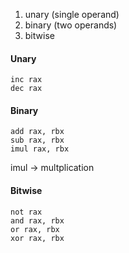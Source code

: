 1. unary (single operand)
2. binary (two operands)
3. bitwise

#### Unary
```
inc rax
dec rax
```

#### Binary
```
add rax, rbx
sub rax, rbx
imul rax, rbx
```
imul -> multplication

#### Bitwise
```
not rax
and rax, rbx
or rax, rbx
xor rax, rbx
```